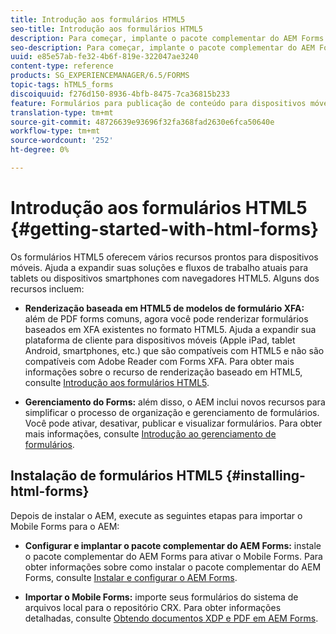 ```yaml
---
title: Introdução aos formulários HTML5
seo-title: Introdução aos formulários HTML5
description: Para começar, implante o pacote complementar do AEM Forms e importe formulários HTML5 existentes para AEM.
seo-description: Para começar, implante o pacote complementar do AEM Forms e importe formulários HTML5 existentes para AEM.
uuid: e85e57ab-fe32-4b6f-819e-322047ae3240
content-type: reference
products: SG_EXPERIENCEMANAGER/6.5/FORMS
topic-tags: hTML5_forms
discoiquuid: f276d150-8936-4bfb-8475-7ca36815b233
feature: Formulários para publicação de conteúdo para dispositivos móveis
translation-type: tm+mt
source-git-commit: 48726639e93696f32fa368fad2630e6fca50640e
workflow-type: tm+mt
source-wordcount: '252'
ht-degree: 0%

---
```



# Introdução aos formulários HTML5 {#getting-started-with-html-forms}

Os formulários HTML5 oferecem vários recursos prontos para dispositivos móveis. Ajuda a expandir suas soluções e fluxos de trabalho atuais para tablets ou dispositivos smartphones com navegadores HTML5. Alguns dos recursos incluem:

* **Renderização baseada em HTML5 de modelos de formulário XFA:** além de PDF forms comuns, agora você pode renderizar formulários baseados em XFA existentes no formato HTML5. Ajuda a expandir sua plataforma de cliente para dispositivos móveis (Apple iPad, tablet Android, smartphones, etc.) que são compatíveis com HTML5 e não são compatíveis com Adobe Reader com Forms XFA. Para obter mais informações sobre o recurso de renderização baseado em HTML5, consulte [Introdução aos formulários HTML5](/help/forms/using/introduction.md).

* **Gerenciamento do Forms:** além disso, o AEM inclui novos recursos para simplificar o processo de organização e gerenciamento de formulários. Você pode ativar, desativar, publicar e visualizar formulários. Para obter mais informações, consulte [Introdução ao gerenciamento de formulários](/help/forms/using/introduction-managing-forms.md).

## Instalação de formulários HTML5 {#installing-html-forms}

Depois de instalar o AEM, execute as seguintes etapas para importar o Mobile Forms para o AEM:

* **Configurar e implantar o pacote complementar do AEM Forms:** instale o pacote complementar do AEM Forms para ativar o Mobile Forms. Para obter informações sobre como instalar o pacote complementar do AEM Forms, consulte [Instalar e configurar o AEM Forms](/help/forms/using/installing-configuring-aem-forms-osgi.md).

* **Importar o Mobile Forms:** importe seus formulários do sistema de arquivos local para o repositório CRX. Para obter informações detalhadas, consulte [Obtendo documentos XDP e PDF em AEM Forms](/help/forms/using/get-xdp-pdf-documents-aem.md).
